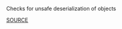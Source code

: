 Checks for unsafe deserialization of objects


[SOURCE](http://brakemanscanner.org/docs/warning_types/unsafe_deserialization/)
